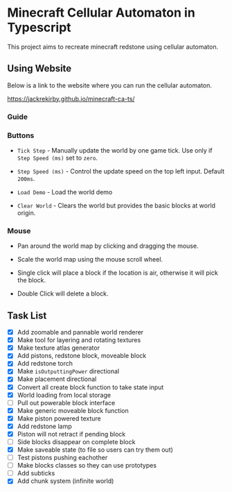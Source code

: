 # Minecraft Cellular Automaton in Typescript

This project aims to recreate minecraft redstone using cellular automaton.

## Using Website

Below is a link to the website where you can run the cellular automaton.

https://jackrekirby.github.io/minecraft-ca-ts/

### Guide

### Buttons

- `Tick Step` - Manually update the world by one game tick. Use only if `Step Speed (ms)` set to `zero`.

- `Step Speed (ms)` - Control the update speed on the top left input. Default `200ms`.
- `Load Demo` - Load the world demo
- `Clear World` - Clears the world but provides the basic blocks at world origin.

### Mouse

- Pan around the world map by clicking and dragging the mouse.
- Scale the world map using the mouse scroll wheel.

- Single click will place a block if the location is air, otherwise it will pick the block.
- Double Click will delete a block.

## Task List

- [x] Add zoomable and pannable world renderer
- [x] Make tool for layering and rotating textures
- [x] Make texture atlas generator
- [x] Add pistons, redstone block, moveable block
- [x] Add redstone torch
- [x] Make `isOutputtingPower` directional
- [x] Make placement directional
- [x] Convert all create block function to take state input
- [x] World loading from local storage
- [ ] Pull out powerable block interface
- [x] Make generic moveable block function
- [x] Make piston powered texture
- [x] Add redstone lamp
- [x] Piston will not retract if pending block
- [ ] Side blocks disappear on complete block
- [x] Make saveable state (to file so users can try them out)
- [ ] Test pistons pushing eachother
- [ ] Make blocks classes so they can use prototypes
- [ ] Add subticks
- [x] Add chunk system (infinite world)
